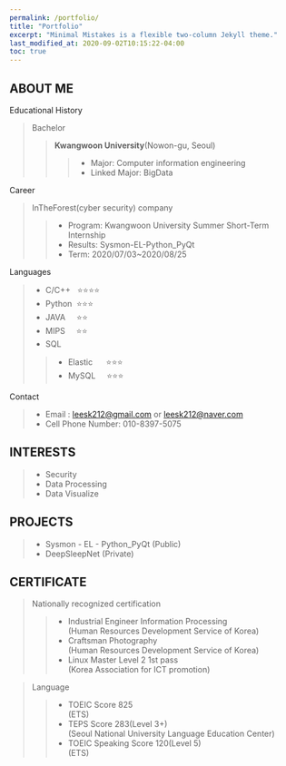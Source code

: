 ```yaml
---
permalink: /portfolio/
title: "Portfolio"
excerpt: "Minimal Mistakes is a flexible two-column Jekyll theme."
last_modified_at: 2020-09-02T10:15:22-04:00
toc: true
---
```


## **ABOUT ME**

Educational History

 > Bachelor 
 >> **Kwangwoon University**(Nowon-gu, Seoul)
 >>> - Major: Computer information engineering  
 >>> - Linked Major: BigData

Career
> InTheForest(cyber security) company 
>> - Program: Kwangwoon University Summer Short-Term Internship      
>> - Results: Sysmon-EL-Python_PyQt
>> - Term: 2020/07/03~2020/08/25

Languages
> - C/C++&nbsp;&nbsp;&nbsp;⭐⭐⭐⭐  
> - Python &nbsp;⭐⭐⭐  
> - JAVA&nbsp;&nbsp;&nbsp;&nbsp;&nbsp;⭐⭐  
> - MIPS&nbsp;&nbsp;&nbsp;&nbsp;&nbsp;⭐⭐
> - SQL    
>> - Elastic &nbsp; &nbsp; &nbsp;⭐⭐⭐  
>> - MySQL &nbsp; &nbsp;&nbsp;⭐⭐⭐

Contact
> - Email : leesk212@gmail.com or leesk212@naver.com
> - Cell Phone Number: 010-8397-5075

## **INTERESTS**
> - Security  
> - Data Processing  
> - Data Visualize  

## **PROJECTS**
> - Sysmon - EL - Python_PyQt (Public)  
> - DeepSleepNet (Private)

## **CERTIFICATE**

> Nationally recognized certification  
>> - Industrial Engineer Information Processing  
(Human Resources Development Service of Korea)
>> - Craftsman Photography  
(Human Resources Development Service of Korea)
>> - Linux Master Level 2 1st pass  
(Korea Association for ICT promotion)  

> Language  
>> - TOEIC Score 825  
(ETS)
>> - TEPS Score 283(Level 3+)  
(Seoul National University Language Education Center)
>> - TOEIC Speaking Score 120(Level 5)  
(ETS)

